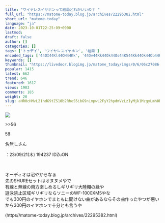 ```yaml
---
title: "ワイヤレスイヤホンって結局どれがいいの？ "
full_url: "https://matome-today.blog.jp/archives/22295382.html"
short_url: "matome-today"
language: "ja"
date: 2023-10-01T22:25:09+0900
lastmod: 
draft: false
author: []
categories: []
tags: ['トゥデイ', 'ワイヤレスイヤホン', '結局']
encoded_tags: ['44OI44Kl44OH44Kk', '44Ov44Kk44Ok44Os44K544Kk44Ok44Ob44Oz', '57WQ5bGA']
keywords: []
thumbnail: "https://livedoor.blogimg.jp/matome_today/imgs/0/6/06c27086-s.png"
popular: 1415
latest: 662
trend: 646
featured: 1617
views: 1903
comments: 185
weight: 20
slug: aHR0cHMvL21hdG9tZS10b2RheS5ibG9nLmpwL2FyY2hpdmVzLzIyMjk1MzgyLmh0bWw=
---
```


![](https://livedoor.blogimg.jp/matome_today/imgs/0/6/06c27086-s.png)

<p> >>56<p>58 <p>名無しさん</p>：23/09/21(木) 194237 IDZuON<br></p><br><p>オーディオは沼やからなぁ<br>先のSHUREセットはオヌヌメやで<br>有線と無線の両方楽しめるしギリギリ大陸棚の縁や<br>遊泳禁止区域ギリギリならソニーのWF-1000XM5やな<br>でも300円のイヤホンでまともに聞けない曲があるならその曲作ったやつが悪いから300円のイヤホンで十分とも言うや </p></p>

(https//matome-today.blog.jp/archives/22295382.html)
